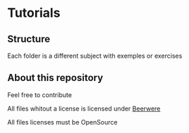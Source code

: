 # Tutorials

## Structure
Each folder is a different subject with exemples or exercises

## About this repository
Feel free to contribute

All files whitout a license is licensed under [Beerwere](https://en.wikipedia.org/wiki/Beerware)

All files licenses must be OpenSource